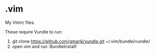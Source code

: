 .vim
====
My Vimrc files.

These require Vundle to run:

1. git clone https://github.com/gmarik/vundle.git ~/.vim/bundle/vundle/
2. open vim and run :BundleInstall!
